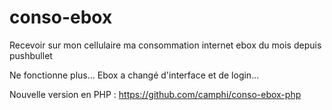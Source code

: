# conso-ebox
Recevoir sur mon cellulaire ma consommation internet ebox du mois depuis pushbullet

Ne fonctionne plus... Ebox a changé d'interface et de login...

Nouvelle version en PHP : https://github.com/camphi/conso-ebox-php
